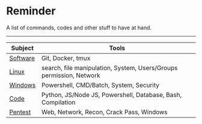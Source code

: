 
# Reminder
A list of commands, codes and other stuff to have at hand.

----------


| Subject | Tools |
|--|--|
| <a href="./software">Software</a> | Git, Docker, tmux |
| <a href="./linux">Linux</a> | search, file manipulation, System, Users/Groups permission, Network|
| <a href="windows">Windows</a> | Powershell, CMD/Batch, System, Security|
| <a href="./code">Code</a> | Python, JS/Node JS, Powershell, Database, Bash, Compilation|
| <a href="./pentest">Pentest</a> | Web, Network, Recon, Crack Pass, Windows|



